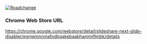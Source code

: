 [![Roadchange](http://roadchange.com/kawaz/slideshare-next-slide-disabler.crx/badge.png)](http://roadchange.com/kawaz/slideshare-next-slide-disabler.crx)

### Chrome Web Store URL
https://chrome.google.com/webstore/detail/slideshare-next-slide-disabler/egmemnnmafodbgakebaabhanjmjflmbk/details
